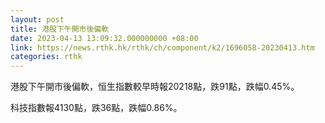 ```yaml
---
layout: post
title: 港股下午開市後偏軟
date: 2023-04-13 13:09:32.000000000 +08:00
link: https://news.rthk.hk/rthk/ch/component/k2/1696058-20230413.htm
categories: rthk
---
```


港股下午開市後偏軟，恒生指數較早時報20218點，跌91點，跌幅0.45%。

科技指數報4130點，跌36點，跌幅0.86%。
